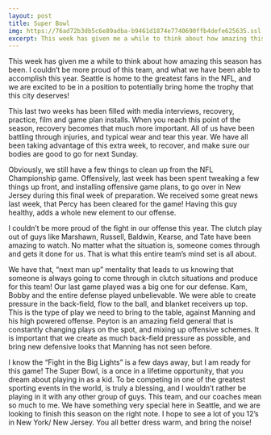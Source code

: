 ```yaml
---
layout: post
title: Super Bowl
img: https://76ad72b3db5c6e89adba-b9461d1874e7740690ffb4defe625635.ssl.cf1.rackcdn.com/assets/images/blog/press.jpg
excerpt: This week has given me a while to think about how amazing this season has been. I couldn’t be more proud of this team, and what we have been able to accomplish this year. Seattle is home to the greatest fans in the NFL, and we are excited to be in a position to potentially bring home the trophy that this city deserves! [...]
---
```

This week has given me a while to think about how amazing this season has been. I couldn’t be more proud of this team, and what we have been able to accomplish this year. Seattle is home to the greatest fans in the NFL, and we are excited to be in a position to potentially bring home the trophy that this city deserves!

This last two weeks has been filled with media interviews, recovery, practice, film and game plan installs. When you reach this point of the season, recovery becomes that much more important. All of us have been battling through injuries, and typical wear and tear this year. We have all been taking advantage of this extra week, to recover, and make sure our bodies are good to go for next Sunday.

Obviously, we still have a few things to clean up from the NFL Championship game. Offensively, last week has been spent tweaking a few things up front, and installing offensive game plans, to go over in New Jersey during this final week of preparation. We received some great news last week, that Percy has been cleared for the game! Having this guy healthy, adds a whole new element to our offense.

I couldn’t be more proud of the fight in our offense this year. The clutch play out of guys like Marshawn, Russell, Baldwin, Kearse, and Tate have been amazing to watch. No matter what the situation is, someone comes through and gets it done for us. That is what this entire team’s mind set is all about.

We have that, “next man up” mentality that leads to us knowing that someone is always going to come through in clutch situations and produce for this team! Our last game played was a big one for our defense. Kam, Bobby and the entire defense played unbelievable. We were able to create pressure in the back-field, flow to the ball, and blanket receivers up top. This is the type of play we need to bring to the table, against Manning and his high powered offense. Peyton is an amazing field general that is constantly changing plays on the spot, and mixing up offensive schemes. It is important that we create as much back-field pressure as possible, and bring new defensive looks that Manning has not seen before.

I know the “Fight in the Big Lights” is a few days away, but I am ready for this game! The Super Bowl, is a once in a lifetime opportunity, that you dream about playing in as a kid. To be competing in one of the greatest sporting events in the world, is truly a blessing, and I wouldn’t rather be playing in it with any other group of guys. This team, and our coaches mean so much to me. We have something very special here in Seattle, and we are looking to finish this season on the right note. I hope to see a lot of you 12’s in New York/ New Jersey. You all better dress warm, and bring the noise!